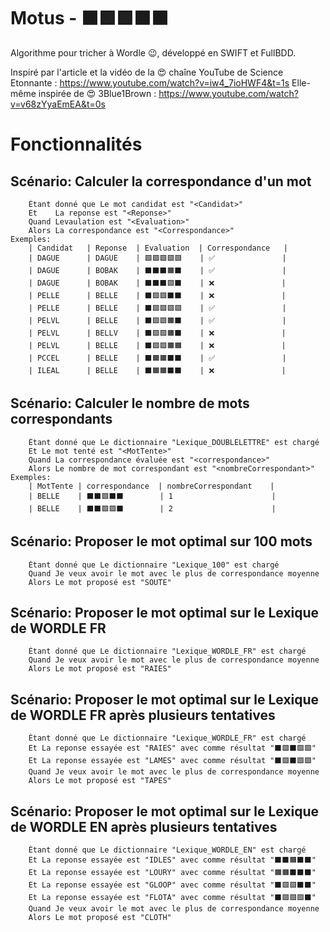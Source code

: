 # Motus - ⬛🟩🟩🟧⬛ 

Algorithme pour tricher à Wordle 😉, développé en SWIFT et FullBDD.

Inspiré par l'article et la vidéo de la 😍 chaîne YouTube de Science Etonnante : https://www.youtube.com/watch?v=iw4_7ioHWF4&t=1s
Elle-même inspirée de 😍 3Blue1Brown : https://www.youtube.com/watch?v=v68zYyaEmEA&t=0s

# Fonctionnalités

 ##   Scénario: Calculer la correspondance d'un mot
        Étant donné que Le mot candidat est "<Candidat>"
        Et    La reponse est "<Reponse>"
        Quand Levaulation est "<Evaluation>"
        Alors La correspondance est "<Correspondance>"
    Exemples:
        | Candidat   | Reponse  | Evaluation  | Correspondance   |
        | DAGUE      | DAGUE    | 🟩🟩🟩🟩🟩    | ✅               |
        | DAGUE      | BOBAK    | ⬛⬛⬛🟧⬛    | ✅               |
        | DAGUE      | BOBAK    | ⬛⬛⬛🟩⬛    | ❌               |
        | PELLE      | BELLE    | ⬛🟩🟩⬛⬛    | ❌               |
        | PELLE      | BELLE    | ⬛🟩🟩🟩🟩    | ✅               |
        | PELVL      | BELLE    | ⬛🟩🟩🟧⬛    | ✅               |
        | PELVL      | BELLV    | ⬛🟩🟩🟧⬛    | ❌               |
        | PELVL      | BELLE    | ⬛🟩🟩🟧🟧    | ❌               |
        | PCCEL      | BELLE    | ⬛🟧🟧⬛⬛    | ✅               |
        | ILEAL      | BELLE    | ⬛🟧🟧⬛⬛    | ❌               |

        
 ##   Scénario: Calculer le nombre de mots correspondants
        Étant donné que Le dictionnaire "Lexique_DOUBLELETTRE" est chargé
        Et Le mot tenté est "<MotTente>"
        Quand La correspondance évaluée est "<correspondance>"
        Alors Le nombre de mot correspondant est "<nombreCorrespondant>"
    Exemples:
        | MotTente | correspondance  | nombreCorrespondant    |
        | BELLE    | ⬛⬛🟩⬛⬛        | 1                      |
        | BELLE    | ⬛⬛🟩🟩⬛        | 2                      |

##    Scénario: Proposer le mot optimal sur 100 mots
        Étant donné que Le dictionnaire "Lexique_100" est chargé
        Quand Je veux avoir le mot avec le plus de correspondance moyenne
        Alors Le mot proposé est "SOUTE"

##    Scénario: Proposer le mot optimal sur le Lexique de WORDLE FR
        Étant donné que Le dictionnaire "Lexique_WORDLE_FR" est chargé
        Quand Je veux avoir le mot avec le plus de correspondance moyenne
        Alors Le mot proposé est "RAIES"

##    Scénario: Proposer le mot optimal sur le Lexique de WORDLE FR après plusieurs tentatives
        Étant donné que Le dictionnaire "Lexique_WORDLE_FR" est chargé
        Et La reponse essayée est "RAIES" avec comme résultat "⬛🟩⬛🟩🟩"
        Et La reponse essayée est "LAMES" avec comme résultat "⬛🟩⬛🟩🟩"
        Quand Je veux avoir le mot avec le plus de correspondance moyenne
        Alors Le mot proposé est "TAPES"

##    Scénario: Proposer le mot optimal sur le Lexique de WORDLE EN après plusieurs tentatives
        Étant donné que Le dictionnaire "Lexique_WORDLE_EN" est chargé
        Et La reponse essayée est "IDLES" avec comme résultat "⬛⬛🟧⬛⬛"
        Et La reponse essayée est "LOURY" avec comme résultat "🟧🟧⬛⬛⬛"
        Et La reponse essayée est "GLOOP" avec comme résultat "⬛🟩🟩⬛⬛"
        Et La reponse essayée est "FLOTA" avec comme résultat "⬛🟩🟩🟩⬛"
        Quand Je veux avoir le mot avec le plus de correspondance moyenne
        Alors Le mot proposé est "CLOTH"
